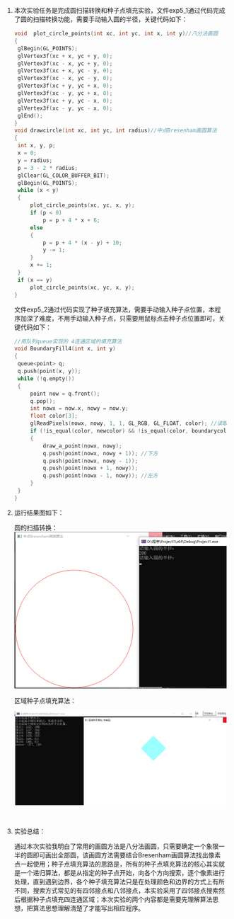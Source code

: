 1. 本次实验任务是完成圆扫描转换和种子点填充实验，文件exp5_1通过代码完成了圆的扫描转换功能，需要手动输入圆的半径，关键代码如下：

   ```C++
   void  plot_circle_points(int xc, int yc, int x, int y)//八分法画圆
   {
   	glBegin(GL_POINTS);
   	glVertex3f(xc + x, yc + y, 0);
   	glVertex3f(xc - x, yc + y, 0);
   	glVertex3f(xc + x, yc - y, 0);
   	glVertex3f(xc - x, yc - y, 0);
   	glVertex3f(xc + y, yc + x, 0);
   	glVertex3f(xc - y, yc + x, 0);
   	glVertex3f(xc + y, yc - x, 0);
   	glVertex3f(xc - y, yc - x, 0);
   	glEnd();
   }
   void drawcircle(int xc, int yc, int radius)//中点Bresenham画圆算法
   {
   	int x, y, p;
   	x = 0;
   	y = radius;
   	p = 3 - 2 * radius;
   	glClear(GL_COLOR_BUFFER_BIT);
   	glBegin(GL_POINTS);
   	while (x < y)
   	{
   		plot_circle_points(xc, yc, x, y);
   		if (p < 0)
   			p = p + 4 * x + 6;
   		else
   		{
   			p = p + 4 * (x - y) + 10;
   			y -= 1;
   		}
   		x += 1;
   	}
   	if (x == y)
   		plot_circle_points(xc, yc, x, y);
   }
   ```

   文件exp5_2通过代码实现了种子填充算法，需要手动输入种子点位置，本程序加深了难度，不用手动输入种子点，只需要用鼠标点击种子点位置即可，关键代码如下：

   ```C++
   //用队列queue实现的 4连通区域的填充算法
   void BoundaryFill4(int x, int y)
   {
   	queue<point> q;
   	q.push(point(x, y));
   	while (!q.empty())
   	{
   		point now = q.front();
   		q.pop();
   		int nowx = now.x, nowy = now.y;
   		float color[3];
   		glReadPixels(nowx, nowy, 1, 1, GL_RGB, GL_FLOAT, color); //读取像素颜色
   		if (!is_equal(color, newcolor) && !is_equal(color, boundarycolor))
   		{
   			draw_a_point(nowx, nowy);
   			q.push(point(nowx, nowy + 1)); //下方
   			q.push(point(nowx, nowy - 1));
   			q.push(point(nowx + 1, nowy));
   			q.push(point(nowx - 1, nowy)); //左方
   		}
   	}
   }
   
   ```

2. 运行结果图如下：

   圆的扫描转换：![image-20220604162701552](RADEME.assets/image-20220604162701552.png)

   区域种子点填充算法：

   ![image-20220604162829386](RADEME.assets/image-20220604162829386.png)

   

   ​		

3. 实验总结：

   通过本次实验我明白了常用的画圆方法是八分法画圆，只需要确定一个象限一半的圆即可画出全部圆，该画圆方法需要结合Bresenham画圆算法找出像素点一起使用；种子点填充算法的思路是，所有的种子点填充算法的核心其实就是一个递归算法，都是从指定的种子点开始，向各个方向搜索，逐个像素进行处理，直到遇到边界，各个种子填充算法只是在处理颜色和边界的方式上有所不同，搜索方式常见的有四邻接点和八邻接点，本实验采用了四邻接点搜索然后根据种子点填充四连通区域；本次实验的两个内容都是需要先理解算法思想，把算法思想理解清楚了才能写出相应程序。

   

